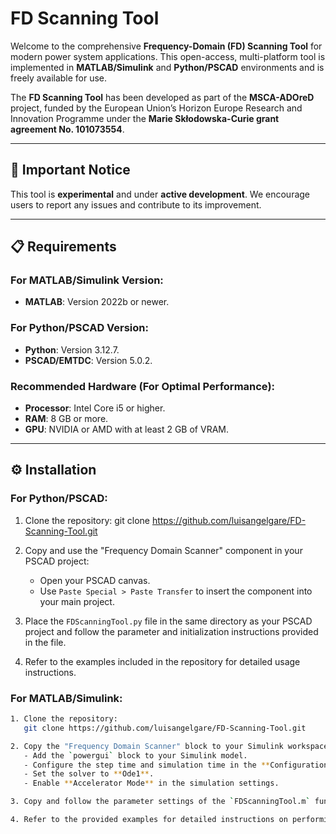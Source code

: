 # FD Scanning Tool

Welcome to the comprehensive **Frequency-Domain (FD) Scanning Tool** for modern power system applications. This open-access, multi-platform tool is implemented in **MATLAB/Simulink** and **Python/PSCAD** environments and is freely available for use.

The **FD Scanning Tool** has been developed as part of the **MSCA-ADOreD** project, funded by the European Union’s Horizon Europe Research and Innovation Programme under the **Marie Skłodowska-Curie grant agreement No. 101073554**.

---

## 🚨 Important Notice
This tool is **experimental** and under **active development**. We encourage users to report any issues and contribute to its improvement.

---

## 📋 Requirements

### For MATLAB/Simulink Version:
- **MATLAB**: Version 2022b or newer.

### For Python/PSCAD Version:
- **Python**: Version 3.12.7.
- **PSCAD/EMTDC**: Version 5.0.2.

### Recommended Hardware (For Optimal Performance):
- **Processor**: Intel Core i5 or higher.
- **RAM**: 8 GB or more.
- **GPU**: NVIDIA or AMD with at least 2 GB of VRAM.

---

## ⚙️ Installation

### For Python/PSCAD:

1. Clone the repository:
   git clone https://github.com/luisangelgare/FD-Scanning-Tool.git

2. Copy and use the "Frequency Domain Scanner" component in your PSCAD project:
   - Open your PSCAD canvas.
   - Use `Paste Special > Paste Transfer` to insert the component into your main project.

3. Place the `FDScanningTool.py` file in the same directory as your PSCAD project and follow the parameter and initialization instructions provided in the file.

4. Refer to the examples included in the repository for detailed usage instructions.

### For MATLAB/Simulink:
```bash
1. Clone the repository:
   git clone https://github.com/luisangelgare/FD-Scanning-Tool.git

2. Copy the "Frequency Domain Scanner" block to your Simulink workspace:
   - Add the `powergui` block to your Simulink model.
   - Configure the step time and simulation time in the **Configuration Parameters**.
   - Set the solver to **Ode1**.
   - Enable **Accelerator Mode** in the simulation settings.

3. Copy and follow the parameter settings of the `FDScanningTool.m` function into the initialization file of your Simulink project.

4. Refer to the provided examples for detailed instructions on performing frequency-domain scanning.
